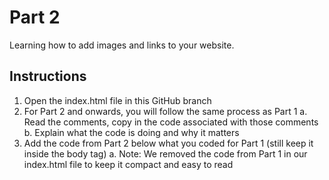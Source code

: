 # Part 2
Learning how to add images and links to your website.

## Instructions
1. Open the index.html file in this GitHub branch
2. For Part 2 and onwards, you will follow the same process as Part 1
    a. Read the comments, copy in the code associated with those comments
    b. Explain what the code is doing and why it matters
3. Add the code from Part 2 below what you coded for Part 1 (still keep it inside the body tag)
    a. Note: We removed the code from Part 1 in our index.html file to keep it compact and easy to read
